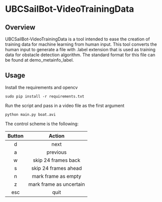 # UBCSailBot-VideoTrainingData

## Overview
UBCSailBot-VideoTrainingData is a tool intended to ease the creation of training data for machine learning from human input. This tool converts the human input to generate a file with .label extension that is used as training data for obstacle detection algorithm. The standard format for this file can be found at demo_metainfo_label.

## Usage
Install the requirements and opencv

```sudo pip install -r requirements.txt```

Run the script and pass in a video file as the first argument

```python main.py boat.avi```


The control scheme is the following:

| Button | Action              |
| :-----------: |:------------:|
| d | next                     |
| a | previous                 |
| w | skip 24 frames back      |
| s | skip 24 frames ahead     |
| n | mark frame as empty      |
| z | mark frame as uncertain  |
| esc | quit                   |
